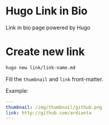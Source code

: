 # Hugo Link in Bio

Link in bio page powered by Hugo

# Create new link

```bash
hugo new link/link-name.md
```

Fill the `thumbnail` and `link` front-matter.

Example:

```yaml
---
thumbnail: /img/thumbnail/github.png
link: http://github.com/ardianta
---
```